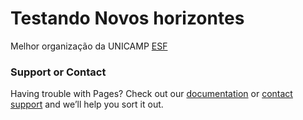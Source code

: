 
# Testando Novos horizontes

Melhor organização da UNICAMP [ESF](limeira.esf.org.br)


### Support or Contact

Having trouble with Pages? Check out our [documentation](https://help.github.com/categories/github-pages-basics/) or [contact support](https://github.com/contact) and we’ll help you sort it out.
